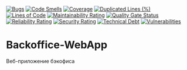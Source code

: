 [![Bugs](https://sonarqube.netsrv.it/api/project_badges/measure?project=WebApp&metric=bugs&token=squ_f96aba1bae5c5375e571634499be0088c5aafbbd)](https://sonarqube.netsrv.it/dashboard?id=WebApp)
[![Code Smells](https://sonarqube.netsrv.it/api/project_badges/measure?project=WebApp&metric=code_smells&token=squ_f96aba1bae5c5375e571634499be0088c5aafbbd)](https://sonarqube.netsrv.it/dashboard?id=WebApp)
[![Coverage](https://sonarqube.netsrv.it/api/project_badges/measure?project=WebApp&metric=coverage&token=squ_f96aba1bae5c5375e571634499be0088c5aafbbd)](https://sonarqube.netsrv.it/dashboard?id=WebApp)
[![Duplicated Lines (%)](https://sonarqube.netsrv.it/api/project_badges/measure?project=WebApp&metric=duplicated_lines_density&token=squ_f96aba1bae5c5375e571634499be0088c5aafbbd)](https://sonarqube.netsrv.it/dashboard?id=WebApp)
[![Lines of Code](https://sonarqube.netsrv.it/api/project_badges/measure?project=WebApp&metric=ncloc&token=squ_f96aba1bae5c5375e571634499be0088c5aafbbd)](https://sonarqube.netsrv.it/dashboard?id=WebApp)
[![Maintainability Rating](https://sonarqube.netsrv.it/api/project_badges/measure?project=WebApp&metric=sqale_rating&token=squ_f96aba1bae5c5375e571634499be0088c5aafbbd)](https://sonarqube.netsrv.it/dashboard?id=WebApp)
[![Quality Gate Status](https://sonarqube.netsrv.it/api/project_badges/measure?project=WebApp&metric=alert_status&token=squ_f96aba1bae5c5375e571634499be0088c5aafbbd)](https://sonarqube.netsrv.it/dashboard?id=WebApp)
[![Reliability Rating](https://sonarqube.netsrv.it/api/project_badges/measure?project=WebApp&metric=reliability_rating&token=squ_f96aba1bae5c5375e571634499be0088c5aafbbd)](https://sonarqube.netsrv.it/dashboard?id=WebApp)
[![Security Rating](https://sonarqube.netsrv.it/api/project_badges/measure?project=WebApp&metric=security_rating&token=squ_f96aba1bae5c5375e571634499be0088c5aafbbd)](https://sonarqube.netsrv.it/dashboard?id=WebApp)
[![Technical Debt](https://sonarqube.netsrv.it/api/project_badges/measure?project=WebApp&metric=sqale_index&token=squ_f96aba1bae5c5375e571634499be0088c5aafbbd)](https://sonarqube.netsrv.it/dashboard?id=WebApp)
[![Vulnerabilities](https://sonarqube.netsrv.it/api/project_badges/measure?project=WebApp&metric=vulnerabilities&token=squ_f96aba1bae5c5375e571634499be0088c5aafbbd)](https://sonarqube.netsrv.it/dashboard?id=WebApp)

# Backoffice-WebApp
Веб-приложение бэкофиса
